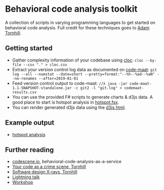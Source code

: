 Behavioral code analysis toolkit
===

A collection of scripts in varying programming languages to get started on behavioral code analysis.
Full credit for these techniques goes to [Adam Tornhill](https://www.adamtornhill.com/).

Getting started
--

* Gather complexity information of your codebase using [cloc](https://github.com/AlDanial/cloc): `cloc --by-file --csv "." > cloc.csv`
* Extract your version control log data as documented on [code-maat](https://github.com/adamtornhill/code-maat#generating-input-data): `git log --all --numstat --date=short --pretty=format:"--%h--%ad--%aN" --no-renames --after=2019-01-01`
* Feed version control output to code-maat: `//λ java -jar code-maat-1.1-SNAPSHOT-standalone.jar -c git2 -l "git.log" > codemaat-results.csv`
* You can use the provided F# scripts to generate charts & d3js data. A good place to start is hotspot analysis in [hotspot.fsx](https://github.com/jovaneyck/behavioral-code-analysis-toolkit/blob/master/fsharp/scripts/hotspots.fsx).
* You can render generated d3js data using the [d3js html](https://github.com/jovaneyck/behavioral-code-analysis-toolkit/blob/master/dataviz-d3js/index.html).

Example output
---
* [hotspot analysis](https://jovaneyck.github.io/mithra-dataviz)

Further reading
---

* [codescene.io](https://codescene.io/), behavioral-code-analysis-as-a-service
* [Your code as a crime scene, Tornhill](https://pragprog.com/book/atcrime/your-code-as-a-crime-scene/)
* [Software design X-rays, Tornhill](https://pragprog.com/book/atevol/software-design-x-rays)
* [Lightning talk](https://docs.google.com/presentation/d/1zZrppPp6_20r4g1lC0pqrOvw03oi3e52zJbF-Hw8Yu8/edit?usp=sharing)
* [Workshop](https://drive.google.com/file/d/1EpIXiDEqalVaerotQ5e2BcmHwn6zStMI/view?usp=sharing)

